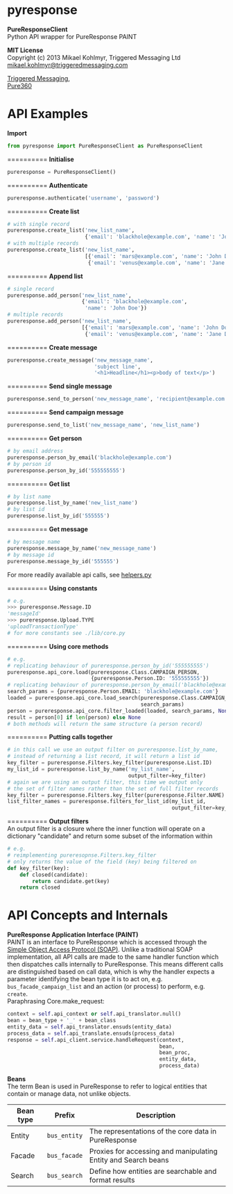 pyresponse
==========
**PureResponseClient**  
Python API wrapper for PureResponse PAINT

**MIT License**  
Copyright (c) 2013 Mikael Kohlmyr, Triggered Messaging Ltd  
mikael.kohlmyr@triggeredmessaging.com

[Triggered Messaging](http://www.triggeredmessaging.com),   
[Pure360](http://www.pure360.com)

API Examples  
==========
**Import**  
```python
from pyresponse import PureResponseClient as PureResponseClient
```
==========
**Initialise**  
```python
pureresponse = PureResponseClient()
```
==========
**Authenticate**  
```python
pureresponse.authenticate('username', 'password')
```
==========
**Create list**  
```python
# with single record
pureresponse.create_list('new_list_name', 
                         {'email': 'blackhole@example.com', 'name': 'John Doe'})
# with multiple records
pureresponse.create_list('new_list_name', 
                         [{'email': 'mars@example.com', 'name': 'John Doe'}, 
                          {'email': 'venus@example.com', 'name': 'Jane Doe'}])
```
==========
**Append list**  
```python
# single record
pureresponse.add_person('new_list_name', 
                        {'email': 'blackhole@example.com', 
                         'name': 'John Doe'})
# multiple records
pureresponse.add_person('new_list_name', 
                        [{'email': 'mars@example.com', 'name': 'John Doe'}, 
                         {'email': 'venus@example.com', 'name': 'Jane Doe'}])
```
==========
**Create message**  
```python
pureresponse.create_message('new_message_name', 
                            'subject line', 
                            '<h1>Headline</h1><p>body of text</p>')
```
==========
**Send single message**  
```python
pureresponse.send_to_person('new_message_name', 'recipient@example.com')
```
==========
**Send campaign message**  
```python
pureresponse.send_to_list('new_message_name', 'new_list_name')
```
==========
**Get person**  
```python
# by email address
pureresponse.person_by_email('blackhole@example.com')
# by person id
pureresponse.person_by_id('555555555')
```
==========
**Get list**  
```python
# by list name
pureresponse.list_by_name('new_list_name')
# by list id
pureresponse.list_by_id('555555')
```
==========
**Get message**  
```python
# by message name
pureresponse.message_by_name('new_message_name')
# by message id
pureresponse.message_by_id('555555')
```
For more readily available api calls, see [helpers.py](lib/helpers.py)  

==========
**Using constants**  
```python
# e.g.
>>> pureresponse.Message.ID
'messageId'
>>> pureresponse.Upload.TYPE
'uploadTransactionType'
# for more constants see ./lib/core.py
```
==========
**Using core methods**  
```python
# e.g.
# replicating behaviour of pureresponse.person_by_id('555555555')
pureresponse.api_core.load(pureresponse.Class.CAMPAIGN_PERSON, 
                           {pureresponse.Person.ID: '555555555'})
# replicating behaviour of pureresponse.person_by_email('blackhole@example.com')
search_params = {pureresponse.Person.EMAIL: 'blackhole@example.com'}
loaded = pureresponse.api_core.load_search(pureresponse.Class.CAMPAIGN_PERSON, 
                                           search_params)
person = pureresponse.api_core.filter_loaded(loaded, search_params, None)
result = person[0] if len(person) else None
# both methods will return the same structure (a person record)
```
==========
**Putting calls together**  
```python
# in this call we use an output filter on pureresponse.list_by_name, 
# instead of returning a list record, it will return a list id
key_filter = pureresponse.Filters.key_filter(pureresponse.List.ID)
my_list_id = pureresponse.list_by_name('my_list_name', 
                                       output_filter=key_filter)
# again we are using an output filter, this time we output only 
# the set of filter names rather than the set of full filter records
key_filter = pureresponse.Filters.key_filter(pureresponse.Filter.NAME)
list_filter_names = pureresponse.filters_for_list_id(my_list_id, 
                                                     output_filter=key_filter)
```
==========
**Output filters**  
An output filter is a closure where the inner function will operate on a dictionary "candidate" and return some subset of the information within
```python
# e.g.
# reimplementing pureresopnse.Filters.key_filter
# only returns the value of the field (key) being filtered on
def key_filter(key):
    def closed(candidate):
        return candidate.get(key)
    return closed
```

API Concepts and Internals  
==========
**PureResponse Application Interface (PAINT)**  
PAINT is an interface to PureResponse which is accessed through the [Simple Object Access Protocol (SOAP)](http://en.wikipedia.org/wiki/SOAP).
Unlike a traditional SOAP implementation, all API calls are made to the same handler function which then dispatches calls internally to PureResponse. This means different calls are distinguished based on call data, which is why the handler expects a parameter identifying the bean type it is to act on, e.g. `bus_facade_campaign_list` and an action (or process) to perform, e.g. `create`.  
Paraphrasing Core.make_request:  
```python
context = self.api_context or self.api_translator.null()
bean = bean_type + '_' + bean_class
entity_data = self.api_translator.ensuds(entity_data)
process_data = self.api_translate.ensuds(process_data)
response = self.api_client.service.handleRequest(context,
                                                 bean,
                                                 bean_proc,
                                                 entity_data,
                                                 process_data)
```

**Beans**  
The term Bean is used in PureResponse to refer to logical entities that contain or manage data, not unlike objects.  

| Bean type | Prefix       | Description                                                     |
| --------- | ------------ | --------------------------------------------------------------- |
| Entity    | `bus_entity` | The representations of the core data in PureResponse            |
| Facade    | `bus_facade` | Proxies for accessing and manipulating Entity and Search beans  |
| Search    | `bus_search` | Define how entities are searchable and format results           |


